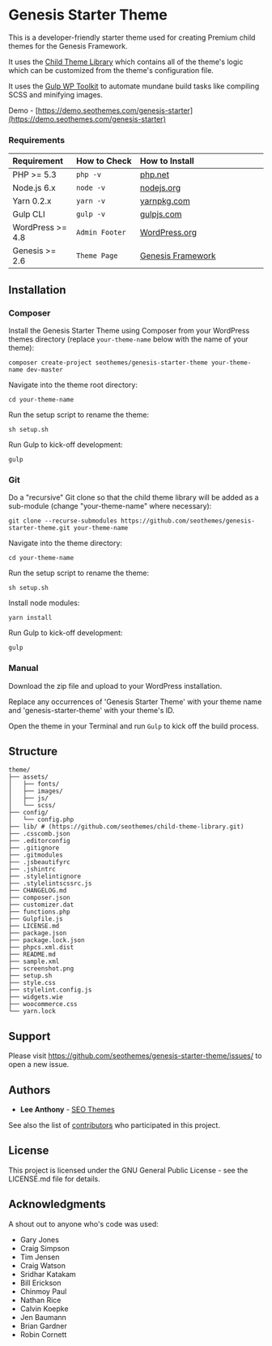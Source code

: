 # Genesis Starter Theme

This is a developer-friendly starter theme used for creating Premium child themes for the Genesis Framework. 

It uses the [Child Theme Library](https://github.com/seothemes/child-theme-library) which contains all of the theme's logic which can be customized from the theme's configuration file.

It uses the [Gulp WP Toolkit](https://github.com/craigsimps/gulp-wp-toolkit) to automate mundane build tasks like compiling SCSS and minifying images.

Demo - [https://demo.seothemes.com/genesis-starter](https://demo.seothemes.com/genesis-starter)

### Requirements

<table width="100%">
	<thead>
		<tr>
			<th align="left" width="25%">Requirement</th>
			<th align="left" width="25%">How to Check</th>
			<th align="left" width="50%">How to Install</th>
		</tr>
	</thead>
	<tbody>
		<tr>
			<td>PHP >= 5.3</td>
			<td><code>php -v</code></td>
			<td><a href="http://php.net/manual/en/install.php" target="_blank">php.net</a></td>
		</tr>
		<tr>
			<td>Node.js 6.x</td>
			<td><code>node -v</code></td>
			<td><a href="http://nodejs.org/" target="_blank">nodejs.org</a></td>
		</tr>
		<tr>
			<td>Yarn 0.2.x</td>
			<td><code>yarn -v</code></td>
			<td><a href="https://yarnpkg.com/lang/en/docs/install/#mac-stable" target="_blank">yarnpkg.com</a></td>
		</tr>
		<tr>
			<td>Gulp CLI</td>
			<td><code>gulp -v</code></td>
			<td><a href="https://gulpjs.com/" target="_blank">gulpjs.com</a></td>
		</tr>
		<tr>
            <td>WordPress >= 4.8</td>
            <td><code>Admin Footer</code></td>
            <td><a href="https://codex.wordpress.org/Installing_WordPress" target="_blank">WordPress.org</a></td>
        </tr>
        <tr>
            <td>Genesis >= 2.6</td>
            <td><code>Theme Page</code></td>
            <td><a href="http://www.shareasale.com/r.cfm?b=346198&u=1459023&m=28169&urllink=&afftrack=" target="_blank">Genesis Framework</a></td>
        </tr>
	</tbody>
</table>

## Installation

### Composer

Install the Genesis Starter Theme using Composer from your WordPress themes directory (replace `your-theme-name` below with the name of your theme):

```shell
composer create-project seothemes/genesis-starter-theme your-theme-name dev-master
```

Navigate into the theme root directory:

```shell
cd your-theme-name
```

Run the setup script to rename the theme:

```shell
sh setup.sh
```

Run Gulp to kick-off development:

```shell
gulp
```

### Git

Do a "recursive" Git clone so that the child theme library will be added as a sub-module (change "your-theme-name" where necessary):

```shell
git clone --recurse-submodules https://github.com/seothemes/genesis-starter-theme.git your-theme-name
```

Navigate into the theme directory:

```shell
cd your-theme-name
```

Run the setup script to rename the theme:

```shell
sh setup.sh
```

Install node modules:

```shell
yarn install
```

Run Gulp to kick-off development:

```shell
gulp
```

### Manual

Download the zip file and upload to your WordPress installation.

Replace any occurrences of 'Genesis Starter Theme' with your theme name and 'genesis-starter-theme' with your theme's ID.

Open the theme in your Terminal and run `Gulp` to kick off the build process.

## Structure

```shell
theme/  
├── assets/
│   ├── fonts/
│   ├── images/
│   ├── js/
│   └── scss/
├── config/
│   └── config.php
├── lib/ # (https://github.com/seothemes/child-theme-library.git)
├── .csscomb.json
├── .editorconfig
├── .gitignore
├── .gitmodules
├── .jsbeautifyrc
├── .jshintrc
├── .stylelintignore
├── .stylelintscssrc.js
├── CHANGELOG.md
├── composer.json
├── customizer.dat
├── functions.php
├── Gulpfile.js
├── LICENSE.md
├── package.json
├── package.lock.json
├── phpcs.xml.dist
├── README.md
├── sample.xml
├── screenshot.png
├── setup.sh
├── style.css
├── stylelint.config.js
├── widgets.wie
├── woocommerce.css
└── yarn.lock
```

## Support

Please visit https://github.com/seothemes/genesis-starter-theme/issues/ to open a new issue.

## Authors

- **Lee Anthony** - [SEO Themes](https://seothemes.com/)

See also the list of [contributors](https://github.com/seothemes/genesis-starter/graphs/contributors) who participated in this project.

## License

This project is licensed under the GNU General Public License - see the LICENSE.md file for details.

## Acknowledgments

A shout out to anyone who's code was used:

- Gary Jones
- Craig Simpson
- Tim Jensen
- Craig Watson
- Sridhar Katakam
- Bill Erickson
- Chinmoy Paul
- Nathan Rice
- Calvin Koepke
- Jen Baumann
- Brian Gardner
- Robin Cornett
